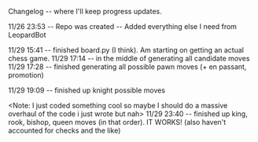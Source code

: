 Changelog -- where I'll keep progress updates.

11/26 23:53 -- Repo was created 
            -- Added everything else I need from LeopardBot

11/29 15:41 -- finished board.py (I think). Am starting on getting an actual chess game.
11/29 17:14 -- in the middle of generating all candidate moves
11/29 17:28 -- finished generating all possible pawn moves (+ en passant, promotion)

11/29 19:09 -- finished up knight possible moves

<Note: I just coded something cool so maybe I should do a massive overhaul of the code i just wrote but nah>
11/29 23:40 -- finished up king, rook, bishop, queen moves (in that order). IT WORKS! (also haven't accounted for checks and the like)

